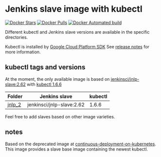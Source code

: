 # Jenkins slave image with kubectl
[![Docker Stars](https://img.shields.io/docker/stars/appuio/jenkins-slave-k8s.svg)](https://hub.docker.com/r/appuio/jenkins-slave-k8s/)
[![Docker Pulls](https://img.shields.io/docker/pulls/appuio/jenkins-slave-k8s.svg)](https://hub.docker.com/r/appuio/jenkins-slave-k8s/)
[![Docker Automated build](https://img.shields.io/docker/automated/appuio/jenkins-slave-k8s.svg)](https://hub.docker.com/r/appuio/jenkins-slave-k8s/)

Different kubectl and Jenkins slave versions are available in the specific directories.

Kubectl is installed by [Google Cloud Platform SDK](https://cloud.google.com/sdk/)
See [release notes](https://cloud.google.com/sdk/docs/release-notes) for more information.

## kubectl tags and versions
At the moment, the only available image is based on [jenkinsci/jnlp-slave:2.62](https://hub.docker.com/r/jenkinsci/jnlp-slave/)
with [kubectl 1.6.6](https://kubernetes.io/docs/reference/kubectl/overview/)

| Folder | Jenkins slave | kubectl |
| --- | --- | --- |
| [jnlp_2](jnlp_2) | jenkinsci/jnlp-slave:2.62 | 1.6.6 |

Feel free to add slaves based on other image varieties.

## notes
Based on the deprecated image at [continuous-deployment-on-kubernetes](https://github.com/GoogleCloudPlatform/continuous-deployment-on-kubernetes/blob/master/jenkins/docker-slave-image/Dockerfile).
This image provides a slave base image containing the newest kubectl.
